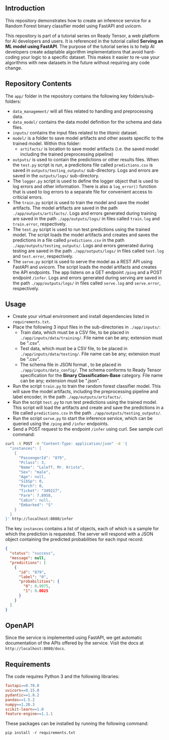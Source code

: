 ## Introduction

This repository demonstrates how to create an inference service for a Random Forest binary classifier model using FastAPI and uvicorn.

This repository is part of a tutorial series on Ready Tensor, a web platform for AI developers and users. It is referenced in the tutorial called **Serving an ML model using FastAPI**. The purpose of the tutorial series is to help AI developers create adaptable algorithm implementations that avoid hard-coding your logic to a specific dataset. This makes it easier to re-use your algorithms with new datasets in the future without requiring any code change.

## Repository Contents

The `app/` folder in the repository contains the following key folders/sub-folders:

- `data_management/` will all files related to handling and preprocessing data.
- `data_model/` contains the data model definition for the schema and data files.
- `inputs/` contains the input files related to the _titanic_ dataset.
- `model/` is a folder to save model artifacts and other assets specific to the trained model. Within this folder:
  - `artifacts/` is location to save model artifacts (i.e. the saved model including the trained preprocessing pipeline)
- `outputs/` is used to contain the predictions or other results files. When the `test.py` script is run, a predictions file called `predictions.csv` is saved in `outputs/testing_outputs/` sub-directory. Logs and errors are saved in the `outputs/logs/` sub-directory.
- The `logger.py` script is used to define the logger object that is used to log errors and other information. There is also a `log_error()` function that is used to log errors to a separate file for convenient access to criticial errors.
- The `train.py` script is used to train the model and save the model artifacts. The model artifacts are saved in the path `./app/outputs/artifacts/`. Logs and errors generated during training are saved in the path `./app/outputs/logs/` in files called `train.log` and `train.error`, respectively.
- The `test.py` script is used to run test predictions using the trained model. The script loads the model artifacts and creates and saves the predictions in a file called `predictions.csv` in the path `./app/outputs/testing_outputs/`. Logs and errors generated during testing are saved in the path `./app/outputs/logs/` in files called `test.log` and `test.error`, respectively.
- The `serve.py` script is used to serve the model as a REST API using FastAPI and uvicorn. The script loads the model artifacts and creates the API endpoints. The app listens on a GET endpoint `/ping` and a POST endpoint `/infer`. Logs and errors generated during serving are saved in the path `./app/outputs/logs/` in files called `serve.log` and `serve.error`, respectively.

## Usage

- Create your virtual environment and install dependencies listed in `requirements.txt`.
- Place the following 3 input files in the sub-directories in `./app/inputs/`:
  - Train data, which must be a CSV file, to be placed in `./app/inputs/data/training/`. File name can be any; extension must be ".csv".
  - Test data, which must be a CSV file, to be placed in `./app/inputs/data/testing/`. File name can be any; extension must be ".csv".
  - The schema file in JSON format , to be placed in `./app/inputs/data_config/`. The schema conforms to Ready Tensor specification for the **Binary Classification-Base** category. File name can be any; extension must be ".json".
- Run the script `train.py` to train the random forest classifier model. This will save the model artifacts, including the preprocessing pipeline and label encoder, in the path `./app/outputs/artifacts/`.
- Run the script `test.py` to run test predictions using the trained model. This script will load the artifacts and create and save the predictions in a file called `predictions.csv` in the path `./app/outputs/testing_outputs/`.
- Run the script `serve.py` to start the inference service, which can be queried using the `/ping` and `/infer` endpoints.
- Send a POST request to the endpoint `/infer` using curl. See sample curl command:

```bash
curl -X POST -H "Content-Type: application/json" -d '{
  "instances": [
    {
      "PassengerId": "879",
      "Pclass": 3,
      "Name": "Laleff, Mr. Kristo",
      "Sex": "male",
      "Age": null,
      "SibSp": 0,
      "Parch": 0,
      "Ticket": "349217",
      "Fare": 7.8958,
      "Cabin": null,
      "Embarked": "S"
    }
  ]
}' http://localhost:8080/infer
```

The key `instances` contains a list of objects, each of which is a sample for which the prediction is requested. The server will respond with a JSON object containing the predicted probabilities for each input record:

```json
{
  "status": "success",
  "message": null,
  "predictions": [
    {
      "id": "879",
      "label": "0",
      "probabilities": {
        "0": 0.9975,
        "1": 0.0025
      }
    }
  ]
}
```

## OpenAPI

Since the service is implemented using FastAPI, we get automatic documentation of the APIs offered by the service. Visit the docs at `http://localhost:8080/docs`.

## Requirements

The code requires Python 3 and the following libraries:

```makefile
fastapi==0.70.0
uvicorn==0.15.0
pydantic==1.8.2
pandas==1.5.2
numpy==1.20.3
scikit-learn==1.0
feature-engine==1.1.1
```

These packages can be installed by running the following command:

```python
pip install -r requirements.txt
```
